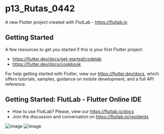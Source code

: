 # p13_Rutas_0442

A new Flutter project created with FlutLab - https://flutlab.io

## Getting Started

A few resources to get you started if this is your first Flutter project:

- https://flutter.dev/docs/get-started/codelab
- https://flutter.dev/docs/cookbook

For help getting started with Flutter, view our
https://flutter.dev/docs, which offers tutorials,
samples, guidance on mobile development, and a full API reference.

## Getting Started: FlutLab - Flutter Online IDE

- How to use FlutLab? Please, view our https://flutlab.io/docs
- Join the discussion and conversation on https://flutlab.io/residents

![image](https://github.com/Aric-Mirray-Capistran-Tenorio/p15-6j-0442/assets/143548368/9c22ab12-a4a4-4c92-8e9e-1c944a0006b8)
![image](https://github.com/Aric-Mirray-Capistran-Tenorio/p15-6j-0442/assets/143548368/5b4afc5c-7652-4c4e-8d6e-11ebf61a16dc)

